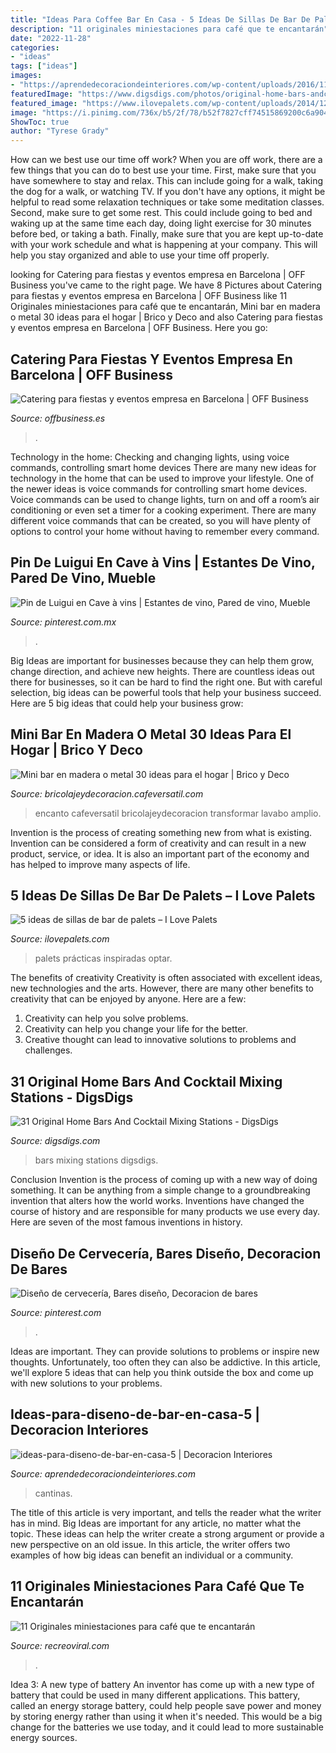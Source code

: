 ```yaml
---
title: "Ideas Para Coffee Bar En Casa - 5 Ideas De Sillas De Bar De Palets – I Love Palets"
description: "11 originales miniestaciones para café que te encantarán"
date: "2022-11-28"
categories:
- "ideas"
tags: ["ideas"]
images:
- "https://aprendedecoraciondeinteriores.com/wp-content/uploads/2016/11/Ideas-para-diseño-de-bar-en-casa-5.jpg"
featuredImage: "https://www.digsdigs.com/photos/original-home-bars-andcocktail-mixing-stations-27.jpg"
featured_image: "https://www.ilovepalets.com/wp-content/uploads/2014/12/palet1.jpg"
image: "https://i.pinimg.com/736x/b5/2f/78/b52f7827cff74515869200c6a904d206.jpg"
ShowToc: true
author: "Tyrese Grady"
---
```



How can we best use our time off work?
When you are off work, there are a few things that you can do to best use your time. First, make sure that you have somewhere to stay and relax. This can include going for a walk, taking the dog for a walk, or watching TV. If you don't have any options, it might be helpful to read some relaxation techniques or take some meditation classes. Second, make sure to get some rest. This could include going to bed and waking up at the same time each day, doing light exercise for 30 minutes before bed, or taking a bath. Finally, make sure that you are kept up-to-date with your work schedule and what is happening at your company. This will help you stay organized and able to use your time off properly.

	

		
looking for Catering para fiestas y eventos empresa en Barcelona | OFF Business you've came to the right page. We have 8 Pictures about Catering para fiestas y eventos empresa en Barcelona | OFF Business like 11 Originales miniestaciones para café que te encantarán, Mini bar en madera o metal 30 ideas para el hogar | Brico y Deco and also Catering para fiestas y eventos empresa en Barcelona | OFF Business. Here you go:
		
    
## Catering Para Fiestas Y Eventos Empresa En Barcelona | OFF Business

<img loading=lazy src="https://offbusiness.es/wp-content/uploads/2020/04/catering-empresas-barcelona3.jpg" onerror="this.onerror=null;this.src='https://tse3.mm.bing.net/th?id=OIP.p-UzPlU9L3t5IIlcCfkfDQHaE7&amp;pid=15.1';" alt="Catering para fiestas y eventos empresa en Barcelona | OFF Business">

_Source: offbusiness.es_

>. 

	

Technology in the home: Checking and changing lights, using voice commands, controlling smart home devices
There are many new ideas for technology in the home that can be used to improve your lifestyle. One of the newer ideas is voice commands for controlling smart home devices. Voice commands can be used to change lights, turn on and off a room’s air conditioning or even set a timer for a cooking experiment. There are many different voice commands that can be created, so you will have plenty of options to control your home without having to remember every command.

    
## Pin De Luigui En Cave à Vins | Estantes De Vino, Pared De Vino, Mueble

<img loading=lazy src="https://i.pinimg.com/736x/c9/a5/16/c9a516a8d886e4468609230bda878a97.jpg" onerror="this.onerror=null;this.src='https://tse2.mm.bing.net/th?id=OIP.4UXZz0dUSNuV8Fpo1YEXBQHaJ3&amp;pid=15.1';" alt="Pin de Luigui en Cave à vins | Estantes de vino, Pared de vino, Mueble">

_Source: pinterest.com.mx_

>. 

	

Big Ideas are important for businesses because they can help them grow, change direction, and achieve new heights. There are countless ideas out there for businesses, so it can be hard to find the right one. But with careful selection, big ideas can be powerful tools that help your business succeed. Here are 5 big ideas that could help your business grow: 

    
## Mini Bar En Madera O Metal 30 Ideas Para El Hogar | Brico Y Deco

<img loading=lazy src="https://bricolajeydecoracion.cafeversatil.com/wp-content/uploads/2015/01/000.jpg" onerror="this.onerror=null;this.src='https://tse3.mm.bing.net/th?id=OIP.-bHW0oIkCY-rLuoMecFYOQHaJ3&amp;pid=15.1';" alt="Mini bar en madera o metal 30 ideas para el hogar | Brico y Deco">

_Source: bricolajeydecoracion.cafeversatil.com_

>encanto cafeversatil bricolajeydecoracion transformar lavabo amplio. 

	

Invention is the process of creating something new from what is existing. Invention can be considered a form of creativity and can result in a new product, service, or idea. It is also an important part of the economy and has helped to improve many aspects of life.

    
## 5 Ideas De Sillas De Bar De Palets – I Love Palets

<img loading=lazy src="https://www.ilovepalets.com/wp-content/uploads/2014/12/palet1.jpg" onerror="this.onerror=null;this.src='https://tse3.mm.bing.net/th?id=OIP.l5-wn5VJdPvCS2oiuRabugHaLG&amp;pid=15.1';" alt="5 ideas de sillas de bar de palets – I Love Palets">

_Source: ilovepalets.com_

>palets prácticas inspiradas optar. 

	

The benefits of creativity
Creativity is often associated with excellent ideas, new technologies and the arts. However, there are many other benefits to creativity that can be enjoyed by anyone. Here are a few: 
1. Creativity can help you solve problems.
2. Creativity can help you change your life for the better.
3. Creative thought can lead to innovative solutions to problems and challenges.

    
## 31 Original Home Bars And Cocktail Mixing Stations - DigsDigs

<img loading=lazy src="https://www.digsdigs.com/photos/original-home-bars-andcocktail-mixing-stations-27.jpg" onerror="this.onerror=null;this.src='https://tse1.mm.bing.net/th?id=OIP.4f7zQfX7saMdLzOleLAezQHaKe&amp;pid=15.1';" alt="31 Original Home Bars And Cocktail Mixing Stations - DigsDigs">

_Source: digsdigs.com_

>bars mixing stations digsdigs. 

	

Conclusion
Invention is the process of coming up with a new way of doing something. It can be anything from a simple change to a groundbreaking invention that alters how the world works. Inventions have changed the course of history and are responsible for many products we use every day. Here are seven of the most famous inventions in history.

    
## Diseño De Cervecería, Bares Diseño, Decoracion De Bares

<img loading=lazy src="https://i.pinimg.com/736x/b5/2f/78/b52f7827cff74515869200c6a904d206.jpg" onerror="this.onerror=null;this.src='https://tse3.mm.bing.net/th?id=OIP.Xv5265NSd1vE44zWhiPnCQHaFj&amp;pid=15.1';" alt="Diseño de cervecería, Bares diseño, Decoracion de bares">

_Source: pinterest.com_

>. 

	

Ideas are important. They can provide solutions to problems or inspire new thoughts. Unfortunately, too often they can also be addictive. In this article, we'll explore 5 ideas that can help you think outside the box and come up with new solutions to your problems.

    
## Ideas-para-diseno-de-bar-en-casa-5 | Decoracion Interiores

<img loading=lazy src="https://aprendedecoraciondeinteriores.com/wp-content/uploads/2016/11/Ideas-para-diseño-de-bar-en-casa-5.jpg" onerror="this.onerror=null;this.src='https://tse2.mm.bing.net/th?id=OIP.z2xxAH1_tpoSAmhGIqs48AHaJ4&amp;pid=15.1';" alt="ideas-para-diseno-de-bar-en-casa-5 | Decoracion Interiores">

_Source: aprendedecoraciondeinteriores.com_

>cantinas. 

	

The title of this article is very important, and tells the reader what the writer has in mind.
Big Ideas are important for any article, no matter what the topic. These ideas can help the writer create a strong argument or provide a new perspective on an old issue. In this article, the writer offers two examples of how big ideas can benefit an individual or a community.

    
## 11 Originales Miniestaciones Para Café Que Te Encantarán

<img loading=lazy src="https://www.recreoviral.com/wp-content/uploads/2018/09/café-recreoviral.com-5.jpg" onerror="this.onerror=null;this.src='https://tse1.mm.bing.net/th?id=OIP.snznLO4qIyprN6MTKYqDWgHaJ3&amp;pid=15.1';" alt="11 Originales miniestaciones para café que te encantarán">

_Source: recreoviral.com_

>. 

	

Idea 3: A new type of battery
An inventor has come up with a new type of battery that could be used in many different applications. This battery, called an energy storage battery, could help people save power and money by storing energy rather than using it when it's needed. This would be a big change for the batteries we use today, and it could lead to more sustainable energy sources.

